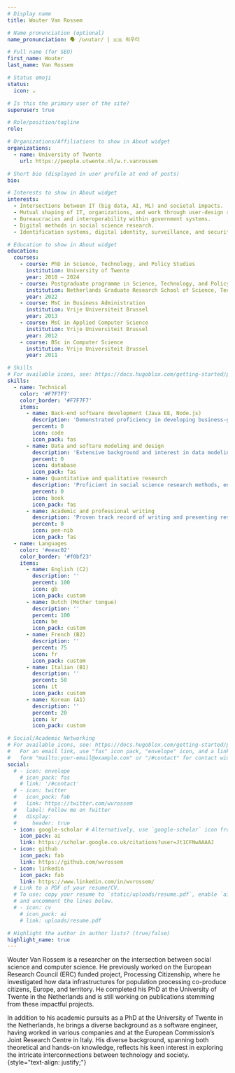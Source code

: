 ```yaml
---
# Display name
title: Wouter Van Rossem

# Name pronunciation (optional)
name_pronunciation: 🗣️ /ʋʌutər/ | 🇰🇷 워우터 

# Full name (for SEO)
first_name: Wouter
last_name: Van Rossem

# Status emoji
status:
  icon: ☕️

# Is this the primary user of the site?
superuser: true

# Role/position/tagline
role:

# Organizations/Affiliations to show in About widget
organizations:
  - name: University of Twente
    url: https://people.utwente.nl/w.r.vanrossem

# Short bio (displayed in user profile at end of posts)
bio: 

# Interests to show in About widget
interests:
  - Intersections between IT (big data, AI, ML) and societal impacts.
  - Mutual shaping of IT, organizations, and work through user-design relations.
  - Bureaucracies and interoperability within government systems.
  - Digital methods in social science research.
  - Identification systems, digital identity, surveillance, and security.

# Education to show in About widget
education:
  courses:
    - course: PhD in Science, Technology, and Policy Studies
      institution: University of Twente
      year: 2018 – 2024
    - course: Postgraduate programme in Science, Technology, and Policy Studies (STS)
      institution: Netherlands Graduate Research School of Science, Technology and Modern Culture (WTMC)
      year: 2022
    - course: MsC in Business Administration
      institution: Vrije Universiteit Brussel
      year: 2013
    - course: MsC in Applied Computer Science
      institution: Vrije Universiteit Brussel
      year: 2012
    - course: BSc in Computer Science
      institution: Vrije Universiteit Brussel
      year: 2011

# Skills
# For available icons, see: https://docs.hugoblox.com/getting-started/page-builder/#icons
skills:
  - name: Technical
    color: '#F7F7F7'
    color_border: '#F7F7F7'
    items:
      - name: Back-end software development (Java EE, Node.js)
        description: 'Demonstrated proficiency in developing business-grade software applications, complemented by an aptitude for collaborative teamwork and adaptability in utilizing appropriate tools and methodologies.'
        percent: 0
        icon: code
        icon_pack: fas
      - name: Data and softare modeling and design 
        description: 'Extensive background and interest in data modeling and information systems design.'
        percent: 0
        icon: database
        icon_pack: fas
      - name: Quantitative and qualitative research
        description: 'Proficient in social science research methods, encompassing both quantitative and qualitative approaches such as interviewing users of software applications and organizational fieldwork.'
        percent: 0
        icon: book
        icon_pack: fas
      - name: Academic and professional writing
        description: 'Proven track record of writing and presenting research findings at international academic and research outlets.'
        percent: 0
        icon: pen-nib
        icon_pack: fas
  - name: Languages 
    color: '#eeac02'
    color_border: '#f0bf23'
    items:
      - name: English (C2)
        description: ''
        percent: 100
        icon: gb
        icon_pack: custom
      - name: Dutch (Mother tongue)
        description: ''
        percent: 100
        icon: be
        icon_pack: custom
      - name: French (B2)
        description: ''
        percent: 75
        icon: fr
        icon_pack: custom
      - name: Italian (B1)
        description: ''
        percent: 50
        icon: it
        icon_pack: custom
      - name: Korean (A1)
        description: ''
        percent: 20
        icon: kr
        icon_pack: custom

# Social/Academic Networking
# For available icons, see: https://docs.hugoblox.com/getting-started/page-builder/#icons
#   For an email link, use "fas" icon pack, "envelope" icon, and a link in the
#   form "mailto:your-email@example.com" or "/#contact" for contact widget.
social:
  # - icon: envelope
    # icon_pack: fas
    # link: '/#contact'
  # - icon: twitter
  #   icon_pack: fab
  #   link: https://twitter.com/wvrossem
  #   label: Follow me on Twitter
  #   display:
  #     header: true
  - icon: google-scholar # Alternatively, use `google-scholar` icon from `ai` icon pack
    icon_pack: ai
    link: https://scholar.google.co.uk/citations?user=Jt1CFNwAAAAJ
  - icon: github
    icon_pack: fab
    link: https://github.com/wvrossem
  - icon: linkedin
    icon_pack: fab
    link: https://www.linkedin.com/in/wvrossem/
  # Link to a PDF of your resume/CV.
  # To use: copy your resume to `static/uploads/resume.pdf`, enable `ai` icons in `params.yaml`,
  # and uncomment the lines below.
  # - icon: cv
    # icon_pack: ai
    # link: uploads/resume.pdf

# Highlight the author in author lists? (true/false)
highlight_name: true
---
```


Wouter Van Rossem is a researcher on the intersection between social science and computer science. He previously worked on the European Research Council (ERC) funded project, Processing Citizenship, where he investigated how data infrastructures for population processing co-produce citizens, Europe, and territory. He completed his PhD at the University of Twente in the Netherlands and is still working on publications stemming from these impactful projects.

In addition to his academic pursuits as a PhD at the University of Twente in the Netherlands, he brings a diverse background as a software engineer, having worked in various companies and at the European Commission’s Joint Research Centre in Italy. His diverse background, spanning both theoretical and hands-on knowledge, reflects his keen interest in exploring the intricate interconnections between technology and society.
{style="text-align: justify;"}

